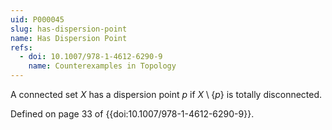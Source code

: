 ```yaml
---
uid: P000045
slug: has-dispersion-point
name: Has Dispersion Point
refs:
  - doi: 10.1007/978-1-4612-6290-9
    name: Counterexamples in Topology
---
```

A connected set $X$ has a dispersion point $p$ if $X \setminus \{p\}$ is totally disconnected.

Defined on page 33 of {{doi:10.1007/978-1-4612-6290-9}}.
